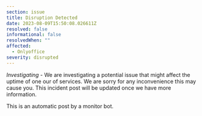 ```yaml
---
section: issue
title: Disruption Detected
date: 2023-08-09T15:50:08.026611Z
resolved: false
informational: false
resolvedWhen: ""
affected:
  - Onlyoffice
severity: disrupted
---
```

*Investigating* - We are investigating a potential issue that might affect the uptime of one our of services. We are sorry for any inconvenience this may cause you. This incident post will be updated once we have more information.

This is an automatic post by a monitor bot.
        